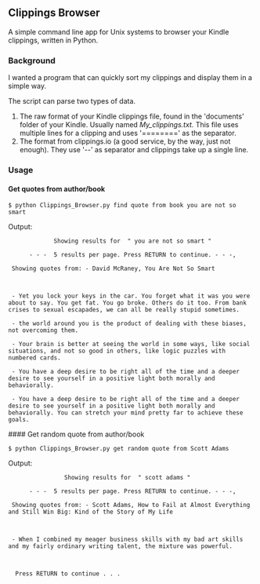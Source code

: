 ## Clippings Browser

A simple command line app for Unix systems to browser your Kindle clippings, written in Python.

### Background

I wanted a program that can quickly sort my clippings and display them in a simple way. 

The script can parse two types of data.

1. The raw format of your Kindle clippings file, found in the 'documents' folder of your Kindle. Usually named *My_clippings.txt.*
This file uses multiple lines for a clipping and uses '========' as the separator.
2. The format from clippings.io (a good service, by the way, just not enough). They use '--' as separator and clippings take up a single line.


### Usage

#### Get quotes from author/book

```
$ python Clippings_Browser.py find quote from book you are not so smart
```

Output:
```
             Showing results for  " you are not so smart " 		 
 
   	  - - -  5 results per page. Press RETURN to continue. - - -, 

 Showing quotes from: - David McRaney, You Are Not So Smart 



 - Yet you lock your keys in the car. You forget what it was you were about to say. You get fat. You go broke. Others do it too. From bank crises to sexual escapades, we can all be really stupid sometimes.

 - the world around you is the product of dealing with these biases, not overcoming them.

 - Your brain is better at seeing the world in some ways, like social situations, and not so good in others, like logic puzzles with numbered cards.

 - You have a deep desire to be right all of the time and a deeper desire to see yourself in a positive light both morally and behaviorally.

 - You have a deep desire to be right all of the time and a deeper desire to see yourself in a positive light both morally and behaviorally. You can stretch your mind pretty far to achieve these goals.
```

    
#### Get random quote from author/book

```
$ python Clippings_Browser.py get random quote from Scott Adams
```


Output:

```
                Showing results for  " scott adams " 		 
 
   	  - - -  5 results per page. Press RETURN to continue. - - -, 
 
 Showing quotes from: - Scott Adams, How to Fail at Almost Everything and Still Win Big: Kind of the Story of My Life 



 - When I combined my meager business skills with my bad art skills and my fairly ordinary writing talent, the mixture was powerful.
 
 
 
  Press RETURN to continue . . . 
```

